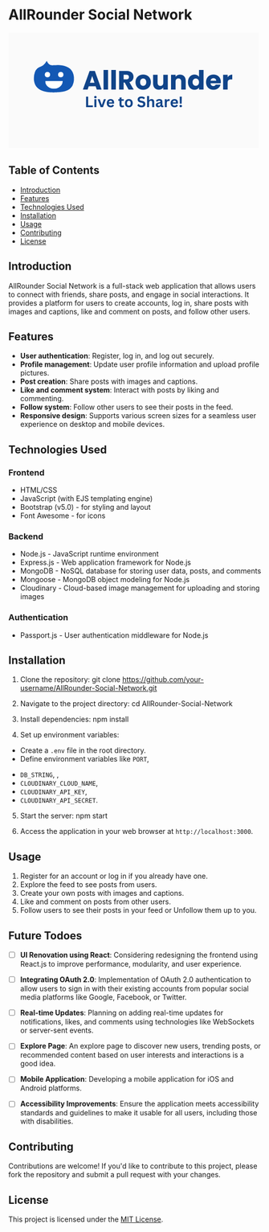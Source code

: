 # AllRounder Social Network

![AllRounder Social Network Logo](public/imgs/AllRounder-smaller.png)

## Table of Contents

- [Introduction](#introduction)
- [Features](#features)
- [Technologies Used](#technologies-used)
- [Installation](#installation)
- [Usage](#usage)
- [Contributing](#contributing)
- [License](#license)

## Introduction

AllRounder Social Network is a full-stack web application that allows users to connect with friends, share posts, and engage in social interactions. It provides a platform for users to create accounts, log in, share posts with images and captions, like and comment on posts, and follow other users.

## Features

- **User authentication**: Register, log in, and log out securely.
- **Profile management**: Update user profile information and upload profile pictures.
- **Post creation**: Share posts with images and captions.
- **Like and comment system**: Interact with posts by liking and commenting.
- **Follow system**: Follow other users to see their posts in the feed.
- **Responsive design**: Supports various screen sizes for a seamless user experience on desktop and mobile devices.

## Technologies Used

### Frontend
- HTML/CSS
- JavaScript (with EJS templating engine)
- Bootstrap (v5.0) - for styling and layout
- Font Awesome - for icons

### Backend
- Node.js - JavaScript runtime environment
- Express.js - Web application framework for Node.js
- MongoDB - NoSQL database for storing user data, posts, and comments
- Mongoose - MongoDB object modeling for Node.js
- Cloudinary - Cloud-based image management for uploading and storing images

### Authentication
- Passport.js - User authentication middleware for Node.js

## Installation

1. Clone the repository:
git clone https://github.com/your-username/AllRounder-Social-Network.git

2. Navigate to the project directory:
cd AllRounder-Social-Network

3. Install dependencies:
npm install

4. Set up environment variables:
- Create a `.env` file in the root directory.
- Define environment variables like `PORT`, 
* `DB_STRING`, , 
* `CLOUDINARY_CLOUD_NAME`, 
* `CLOUDINARY_API_KEY`,
* `CLOUDINARY_API_SECRET`.

5. Start the server:
npm start

6. Access the application in your web browser at `http://localhost:3000`.

## Usage

1. Register for an account or log in if you already have one.
2. Explore the feed to see posts from users.
3. Create your own posts with images and captions.
4. Like and comment on posts from other users.
5. Follow  users to see their posts in your feed or Unfollow them up to you.

## Future Todoes

- [ ] **UI Renovation using React**: Considering redesigning the frontend using React.js to improve performance, modularity, and user experience.
  
- [ ] **Integrating OAuth 2.0**: Implementation of OAuth 2.0 authentication to allow users to sign in with their existing accounts from popular social media platforms like Google, Facebook, or Twitter.

- [ ] **Real-time Updates**: Planning on adding real-time updates for notifications, likes, and comments using technologies like WebSockets or server-sent events.

- [ ] **Explore Page**: An explore page to discover new users, trending posts, or recommended content based on user interests and interactions is a good idea.

- [ ] **Mobile Application**: Developing a mobile application for iOS and Android platforms.

- [ ] **Accessibility Improvements**: Ensure the application meets accessibility standards and guidelines to make it usable for all users, including those with disabilities.


## Contributing

Contributions are welcome! If you'd like to contribute to this project, please fork the repository and submit a pull request with your changes.

## License

This project is licensed under the [MIT License](LICENSE).
